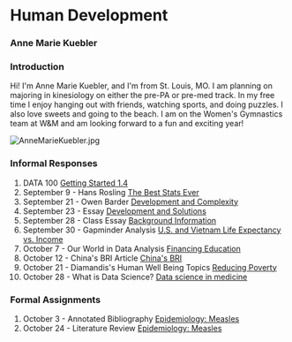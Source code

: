 # Human Development

### Anne Marie Kuebler 
### Introduction

Hi! I'm Anne Marie Kuebler, and I'm from St. Louis, MO. I am planning on majoring in kinesiology on either the pre-PA or pre-med track. In my free time I enjoy hanging out with friends, watching sports, and doing puzzles. I also love sweets and going to the beach. I am on the Women's Gymnastics team at W&M and am looking forward to a fun and exciting year! 

![AnneMarieKuebler.jpg](AnneMarieKuebler.jpg)

### Informal Responses
1. DATA 100 [Getting Started 1.4](gettingstarted.md)
2. September 9 - Hans Rosling [The Best Stats Ever](rosling.md)
3. September 21 - Owen Barder [Development and Complexity](barder.md)
4. September 23 - Essay [Development and Solutions](informalessay.md)
5. September 28 - Class Essay [Background Information](background.md)
6. September 30 - Gapminder Analysis [U.S. and Vietnam Life Expectancy vs. Income](gapminder.md)
7. October 7 - Our World in Data Analysis [Financing Education](financingeducation.md)
8. October 12 - China's BRI Article [China's BRI](chinaBRI.md)
9. October 21 - Diamandis's Human Well Being Topics [Reducing Poverty](diamandis.md)
10. October 28 - What is Data Science? [Data science in medicine](medicine.md)


### Formal Assignments
1. October 3 - Annotated Bibliography [Epidemiology: Measles](annotatedbibliography.md)
2. October 24 - Literature Review [Epidemiology: Measles](literaturereview.md)
